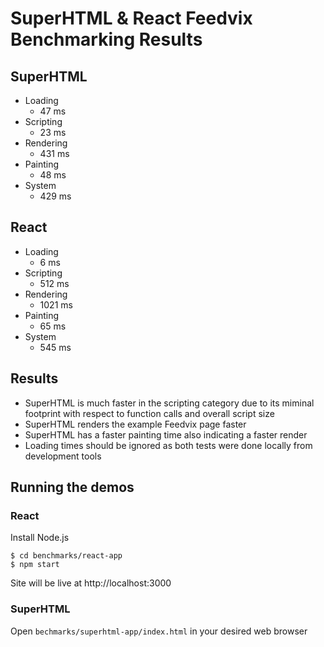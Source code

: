 # SuperHTML & React Feedvix Benchmarking Results 

## SuperHTML

- Loading
  - 47 ms
- Scripting
  - 23 ms
- Rendering
  - 431 ms
- Painting
  - 48 ms
- System
  - 429 ms

## React

- Loading
  - 6 ms
- Scripting
  - 512 ms
- Rendering
  - 1021 ms
- Painting
  - 65 ms
- System
  - 545 ms

## Results

- SuperHTML is much faster in the scripting category due to its miminal footprint with respect to function calls and overall script size
- SuperHTML renders the example Feedvix page faster
- SuperHTML has a faster painting time also indicating a faster render
- Loading times should be ignored as both tests were done locally from development tools

## Running the demos

### React 

Install Node.js

```
$ cd benchmarks/react-app
$ npm start
```

Site will be live at http://localhost:3000

### SuperHTML

Open `bechmarks/superhtml-app/index.html` in your desired web browser
